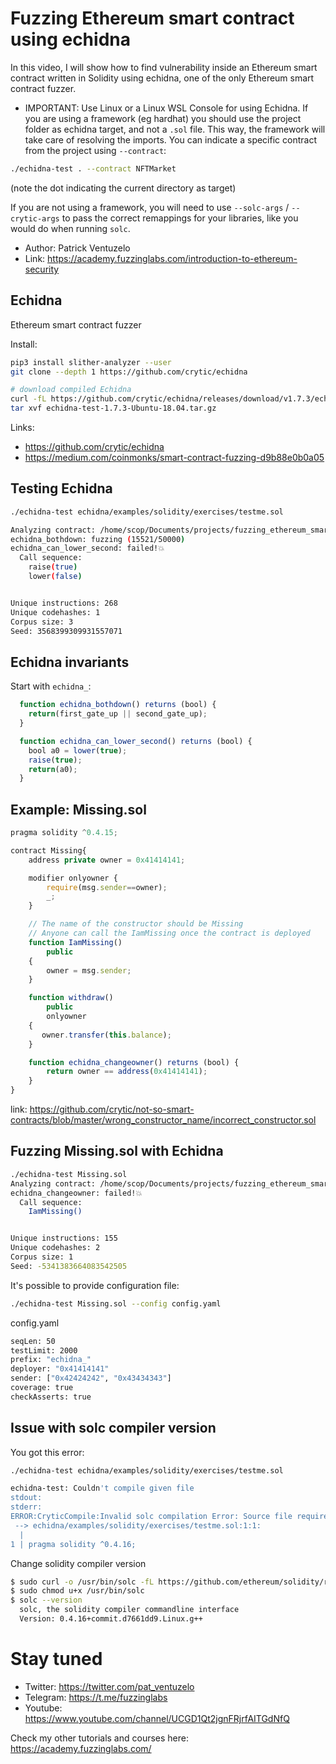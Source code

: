 # Fuzzing Ethereum smart contract using echidna

In this video, I will show how to find vulnerability inside an Ethereum smart contract written in Solidity using echidna, one of the only Ethereum smart contract fuzzer.

- IMPORTANT: Use Linux or a Linux WSL Console for using Echidna. If you are using a framework (eg hardhat) you should use the project folder as echidna target, and not a ```.sol``` file. This way, the framework will take care of resolving the imports. You can indicate a specific contract from the project using ```--contract```:

```sh
./echidna-test . --contract NFTMarket
```
(note the dot indicating the current directory as target)

If you are not using a framework, you will need to use ```--solc-args``` / ```--crytic-args``` to pass the correct remappings for your libraries, like you would do when running ```solc```.

- Author: Patrick Ventuzelo 
- Link: https://academy.fuzzinglabs.com/introduction-to-ethereum-security

## Echidna

Ethereum smart contract fuzzer

Install:
``` sh
pip3 install slither-analyzer --user
git clone --depth 1 https://github.com/crytic/echidna

# download compiled Echidna
curl -fL https://github.com/crytic/echidna/releases/download/v1.7.3/echidna-test-1.7.3-Ubuntu-18.04.tar.gz -o echidna-test-1.7.3-Ubuntu-18.04.tar.gz
tar xvf echidna-test-1.7.3-Ubuntu-18.04.tar.gz
```

Links:
- https://github.com/crytic/echidna
- https://medium.com/coinmonks/smart-contract-fuzzing-d9b88e0b0a05

## Testing Echidna

``` sh
./echidna-test echidna/examples/solidity/exercises/testme.sol

Analyzing contract: /home/scop/Documents/projects/fuzzing_ethereum_smart_contract/echidna/examples/solidity/exercises/testme.sol:Canal
echidna_bothdown: fuzzing (15521/50000)
echidna_can_lower_second: failed!💥  
  Call sequence:
    raise(true)
    lower(false)


Unique instructions: 268
Unique codehashes: 1
Corpus size: 3
Seed: 3568399309931557071
```

## Echidna invariants

Start with `echidna_`:
``` js
  function echidna_bothdown() returns (bool) {
    return(first_gate_up || second_gate_up);
  }

  function echidna_can_lower_second() returns (bool) {
    bool a0 = lower(true);
    raise(true);
    return(a0);
  }
```

## Example: Missing.sol

``` js
pragma solidity ^0.4.15;

contract Missing{
    address private owner = 0x41414141;

    modifier onlyowner {
        require(msg.sender==owner);
        _;
    }

    // The name of the constructor should be Missing
    // Anyone can call the IamMissing once the contract is deployed
    function IamMissing()
        public 
    {
        owner = msg.sender;
    }

    function withdraw() 
        public 
        onlyowner
    {
       owner.transfer(this.balance);
    }

    function echidna_changeowner() returns (bool) {
        return owner == address(0x41414141);
    }
}
```

link: https://github.com/crytic/not-so-smart-contracts/blob/master/wrong_constructor_name/incorrect_constructor.sol

## Fuzzing Missing.sol with Echidna 

``` sh
./echidna-test Missing.sol
Analyzing contract: /home/scop/Documents/projects/fuzzing_ethereum_smart_contract/Missing.sol:Missing
echidna_changeowner: failed!💥  
  Call sequence:
    IamMissing()


Unique instructions: 155
Unique codehashes: 2
Corpus size: 1
Seed: -5341383664083542505
```

It's possible to provide configuration file: 
``` sh
./echidna-test Missing.sol --config config.yaml
```

config.yaml
``` sh
seqLen: 50
testLimit: 2000
prefix: "echidna_"
deployer: "0x41414141"
sender: ["0x42424242", "0x43434343"]
coverage: true
checkAsserts: true
```

## Issue with solc compiler version

You got this error:
``` sh
./echidna-test echidna/examples/solidity/exercises/testme.sol

echidna-test: Couldn't compile given file
stdout:
stderr:
ERROR:CryticCompile:Invalid solc compilation Error: Source file requires different compiler version (current compiler is 0.8.1+commit.df193b15.Linux.g++) - note that nightly builds are considered to be strictly less than the released version
 --> echidna/examples/solidity/exercises/testme.sol:1:1:
  |
1 | pragma solidity ^0.4.16;
```

Change solidity compiler version
``` sh
$ sudo curl -o /usr/bin/solc -fL https://github.com/ethereum/solidity/releases/download/v0.4.16/solc-static-linux
$ sudo chmod u+x /usr/bin/solc
$ solc --version
  solc, the solidity compiler commandline interface
  Version: 0.4.16+commit.d7661dd9.Linux.g++
```

# Stay tuned

- Twitter: https://twitter.com/pat_ventuzelo
- Telegram: https://t.me/fuzzinglabs
- Youtube: https://www.youtube.com/channel/UCGD1Qt2jgnFRjrfAITGdNfQ

Check my other tutorials and courses here: https://academy.fuzzinglabs.com/
